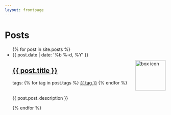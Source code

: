 ```yaml
---
layout: frontpage
---
```


<h1>Posts</h1>
<ul class="post-list">
  {% for post in site.posts %}
  <li class="post-list-li">
    <span class="post-date">{{ post.date | date: '%b %-d, %Y' }}</span>
    <h2 class="post-title">
      <a href="{{ post.url }}">
        {{ post.title }}
      </a>
    </h2>
    <span class="tag-list">
      tags: 
      {% for tag in post.tags %}
        <a href="/tags#{{ tag }}">{{ tag }}</a> 
      {% endfor %}
    </span>
    <p><br>
    <a href="{{ post.url }}">
      <img src="{{ post.icon }}" alt="box icon" style="float: right; height: 95px; margin-top: -110px;">
    </a>
    {{ post.post_description }}
    </p>
  </li>
  {% endfor %}
</ul>
